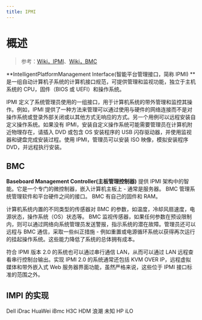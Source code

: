 ```yaml
---
title: IPMI
---
```


# 概述

> 参考：[Wiki，IPMI](https://en.wikipedia.org/wiki/Intelligent_Platform_Management_Interface)、[Wiki，BMC](https://en.wikipedia.org/wiki/Intelligent_Platform_Management_Interface#Baseboard_management_controller)

**IntelligentPlatformManagement Interface(智能平台管理接口，简称 IPMI) **是一组自动计算机子系统的计算机接口规范，可提供管理和监视功能，独立于主机系统的 CPU，固件（BIOS 或 UEFI）和操作系统。

IPMI 定义了系统管理员使用的一组接口，用于计算机系统的带外管理和监控其操作。例如，IPMI 提供了一种方法来管理可以通过使用与硬件的网络连接而不是对操作系统或登录外部关闭或以其他方式无响应的方式。另一个用例可以远程安装自定义操作系统。如果没有 IPMI，安装自定义操作系统可能需要管理员在计算机附近物理存在，请插入 DVD 或包含 OS 安装程序的 USB 闪存驱动器，并使用监视器和键盘完成安装过程。使用 IPMI，管理员可以安装 ISO 映像，模拟安装程序 DVD，并远程执行安装。

## BMC

**Baseboard Management Controller(主板管理控制器)** 提供 IPMI 架构中的智能。它是一个专门的微控制器，嵌入计算机主板上 - 通常是服务器。 BMC 管理系统管理软件和平台硬件之间的接口。 BMC 有自己的固件和 RAM。

计算机系统内置的不同类型的传感器对 BMC 的参数，如温度，冷却风扇速度，电源状态，操作系统（OS）状态等。 BMC 监视传感器，如果任何参数在预设限制内，则可以通过网络向系统管理员发送警报，指示系统的潜在故障。管理员还可以远程与 BMC 通信，采取一些纠正措施 - 例如重置或电源循环系统以获得再次运行的挂起操作系统。这些能力降低了系统的总体拥有成本。

符合 IPMI 版本 2.0 的系统也可以通过串行通信 LAN，从而可以通过 LAN 远程查看串行控制台输出。实现 IPMI 2.0 的系统通常还包括 KVM OVER IP，远程虚拟媒体和带外嵌入式 Web 服务器界面功能，虽然严格来说，这些位于 IPMI 接口标准的范围之外。

## IMPI 的实现

Dell iDrac
HuaWei iBmc
H3C HDM
浪潮 未知
HP iLO

